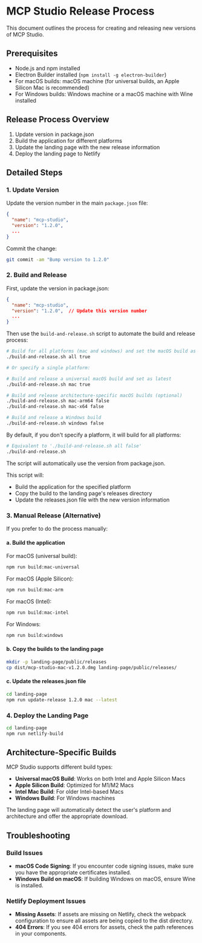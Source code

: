 # MCP Studio Release Process

This document outlines the process for creating and releasing new versions of MCP Studio.

## Prerequisites

- Node.js and npm installed
- Electron Builder installed (`npm install -g electron-builder`)
- For macOS builds: macOS machine (for universal builds, an Apple Silicon Mac is recommended)
- For Windows builds: Windows machine or a macOS machine with Wine installed

## Release Process Overview

1. Update version in package.json
2. Build the application for different platforms
3. Update the landing page with the new release information
4. Deploy the landing page to Netlify

## Detailed Steps

### 1. Update Version

Update the version number in the main `package.json` file:

```json
{
  "name": "mcp-studio",
  "version": "1.2.0",
  ...
}
```

Commit the change:

```bash
git commit -am "Bump version to 1.2.0"
```

### 2. Build and Release

First, update the version in package.json:

```json
{
  "name": "mcp-studio",
  "version": "1.2.0",  // Update this version number
  ...
}
```

Then use the `build-and-release.sh` script to automate the build and release process:

```bash
# Build for all platforms (mac and windows) and set the macOS build as latest
./build-and-release.sh all true

# Or specify a single platform:

# Build and release a universal macOS build and set as latest
./build-and-release.sh mac true

# Build and release architecture-specific macOS builds (optional)
./build-and-release.sh mac-arm64 false
./build-and-release.sh mac-x64 false

# Build and release a Windows build
./build-and-release.sh windows false
```

By default, if you don't specify a platform, it will build for all platforms:

```bash
# Equivalent to './build-and-release.sh all false'
./build-and-release.sh
```

The script will automatically use the version from package.json.

This script will:
- Build the application for the specified platform
- Copy the build to the landing page's releases directory
- Update the releases.json file with the new version information

### 3. Manual Release (Alternative)

If you prefer to do the process manually:

#### a. Build the application

For macOS (universal build):
```bash
npm run build:mac-universal
```

For macOS (Apple Silicon):
```bash
npm run build:mac-arm
```

For macOS (Intel):
```bash
npm run build:mac-intel
```

For Windows:
```bash
npm run build:windows
```

#### b. Copy the builds to the landing page

```bash
mkdir -p landing-page/public/releases
cp dist/mcp-studio-mac-v1.2.0.dmg landing-page/public/releases/
```

#### c. Update the releases.json file

```bash
cd landing-page
npm run update-release 1.2.0 mac --latest
```

### 4. Deploy the Landing Page

```bash
cd landing-page
npm run netlify-build
```

## Architecture-Specific Builds

MCP Studio supports different build types:

- **Universal macOS Build**: Works on both Intel and Apple Silicon Macs
- **Apple Silicon Build**: Optimized for M1/M2 Macs
- **Intel Mac Build**: For older Intel-based Macs
- **Windows Build**: For Windows machines

The landing page will automatically detect the user's platform and architecture and offer the appropriate download.

## Troubleshooting

### Build Issues

- **macOS Code Signing**: If you encounter code signing issues, make sure you have the appropriate certificates installed.
- **Windows Build on macOS**: If building Windows on macOS, ensure Wine is installed.

### Netlify Deployment Issues

- **Missing Assets**: If assets are missing on Netlify, check the webpack configuration to ensure all assets are being copied to the dist directory.
- **404 Errors**: If you see 404 errors for assets, check the path references in your components.
